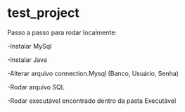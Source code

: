 # test_project
Passo a passo para rodar localmente:

-Instalar MySql

-Instalar Java

-Alterar arquivo connection.Mysql (Banco, Usuário, Senha)

-Rodar arquivo SQL

-Rodar executável encontrado dentro da pasta Executável


